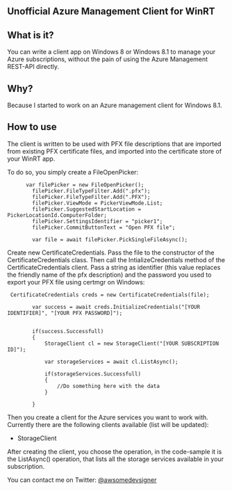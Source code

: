 ## Unofficial Azure Management Client for WinRT ##

## What is it? ##

You can write a client app on Windows 8 or Windows 8.1 to manage your Azure subscriptions, without the pain of using the Azure Management REST-API directly.

## Why? ##

Because I started to work on an Azure management client for Windows 8.1.

## How to use ##

The client is written to be used with PFX file descriptions that are imported from existing PFX certificate files, and imported into the certificate store of your WinRT app.

To do so, you simply create a FileOpenPicker:

          var filePicker = new FileOpenPicker();
            filePicker.FileTypeFilter.Add(".pfx");
            filePicker.FileTypeFilter.Add(".PFX");
            filePicker.ViewMode = PickerViewMode.List;
            filePicker.SuggestedStartLocation = PickerLocationId.ComputerFolder;
            filePicker.SettingsIdentifier = "picker1";
            filePicker.CommitButtonText = "Open PFX file";

			var file = await filePicker.PickSingleFileAsync();

Create new CertificateCredentials. Pass the file to the constructor of the CertificateCredentials class. Then call the IntializeCredentials method of the CertificateCredentials client. Pass a string as identifier (this value replaces the friendly name of the pfx description) and the password you used to export your PFX file using certmgr on Windows:

     CertificateCredentials creds = new CertificateCredentials(file);

            var success = await creds.InitializeCredentials("[YOUR IDENTIFIER]", "[YOUR PFX PASSWORD]");

            
            if(success.Successfull)
            {
                StorageClient cl = new StorageClient("[YOUR SUBSCRIPTION ID]");
                                             
                var storageServices = await cl.ListAsync();

                if(storageServices.Successfull)
                {
					//Do something here with the data
                }

            }

Then you create a client for the Azure services you want to work with. Currently there are the following clients available (list will be updated):

- StorageClient

After creating the client, you choose the operation, in the code-sample it is the ListAsync() operation, that lists all the storage services available in your subscription.

You can contact me on Twitter: [@awsomedevsigner](https://twitter.com/AWSOMEDEVSIGNER "@awsomedevsigner")

